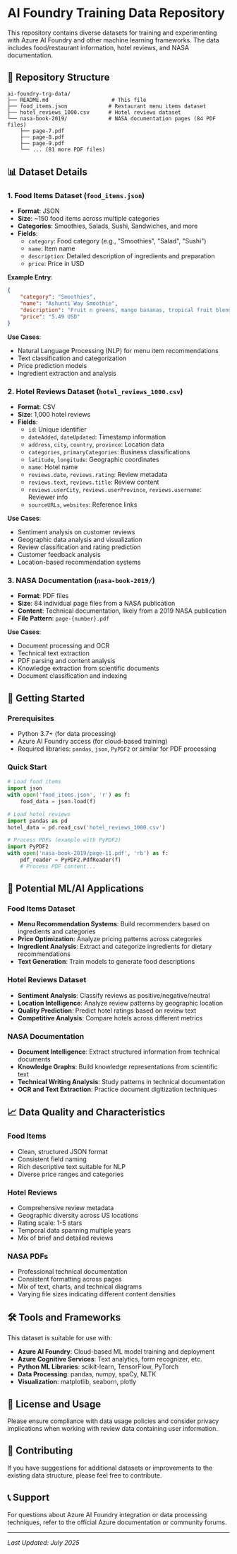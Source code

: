 # AI Foundry Training Data Repository

This repository contains diverse datasets for training and experimenting with Azure AI Foundry and other machine learning frameworks. The data includes food/restaurant information, hotel reviews, and NASA documentation.

## 📁 Repository Structure

```
ai-foundry-trg-data/
├── README.md                    # This file
├── food_items.json             # Restaurant menu items dataset
├── hotel_reviews_1000.csv      # Hotel reviews dataset
└── nasa-book-2019/             # NASA documentation pages (84 PDF files)
    ├── page-7.pdf
    ├── page-8.pdf
    ├── page-9.pdf
    └── ... (81 more PDF files)
```

## 📊 Dataset Details

### 1. Food Items Dataset (`food_items.json`)
- **Format**: JSON
- **Size**: ~150 food items across multiple categories
- **Categories**: Smoothies, Salads, Sushi, Sandwiches, and more
- **Fields**: 
  - `category`: Food category (e.g., "Smoothies", "Salad", "Sushi")
  - `name`: Item name
  - `description`: Detailed description of ingredients and preparation
  - `price`: Price in USD

**Example Entry**:
```json
{
    "category": "Smoothies",
    "name": "Ashunti`Way Smoothie",
    "description": "Fruit n greens, mango bananas, tropical fruit blend, dragon fruit mix, mango, bananas, pineapples, apples, and spinach. Special green with strawberry bananas juice blend . Our fruity tasty smoothies are blended to perfection.",
    "price": "5.49 USD"
}
```

**Use Cases**:
- Natural Language Processing (NLP) for menu item recommendations
- Text classification and categorization
- Price prediction models
- Ingredient extraction and analysis

### 2. Hotel Reviews Dataset (`hotel_reviews_1000.csv`)
- **Format**: CSV
- **Size**: 1,000 hotel reviews
- **Fields**: 
  - `id`: Unique identifier
  - `dateAdded`, `dateUpdated`: Timestamp information
  - `address`, `city`, `country`, `province`: Location data
  - `categories`, `primaryCategories`: Business classifications
  - `latitude`, `longitude`: Geographic coordinates
  - `name`: Hotel name
  - `reviews.date`, `reviews.rating`: Review metadata
  - `reviews.text`, `reviews.title`: Review content
  - `reviews.userCity`, `reviews.userProvince`, `reviews.username`: Reviewer info
  - `sourceURLs`, `websites`: Reference links

**Use Cases**:
- Sentiment analysis on customer reviews
- Geographic data analysis and visualization
- Review classification and rating prediction
- Customer feedback analysis
- Location-based recommendation systems

### 3. NASA Documentation (`nasa-book-2019/`)
- **Format**: PDF files
- **Size**: 84 individual page files from a NASA publication
- **Content**: Technical documentation, likely from a 2019 NASA publication
- **File Pattern**: `page-{number}.pdf`

**Use Cases**:
- Document processing and OCR
- Technical text extraction
- PDF parsing and content analysis
- Knowledge extraction from scientific documents
- Document classification and indexing

## 🚀 Getting Started

### Prerequisites
- Python 3.7+ (for data processing)
- Azure AI Foundry access (for cloud-based training)
- Required libraries: `pandas`, `json`, `PyPDF2` or similar for PDF processing

### Quick Start
```python
# Load food items
import json
with open('food_items.json', 'r') as f:
    food_data = json.load(f)

# Load hotel reviews
import pandas as pd
hotel_data = pd.read_csv('hotel_reviews_1000.csv')

# Process PDFs (example with PyPDF2)
import PyPDF2
with open('nasa-book-2019/page-11.pdf', 'rb') as f:
    pdf_reader = PyPDF2.PdfReader(f)
    # Process PDF content...
```

## 🔬 Potential ML/AI Applications

### Food Items Dataset
- **Menu Recommendation Systems**: Build recommenders based on ingredients and categories
- **Price Optimization**: Analyze pricing patterns across categories
- **Ingredient Analysis**: Extract and categorize ingredients for dietary recommendations
- **Text Generation**: Train models to generate food descriptions

### Hotel Reviews Dataset
- **Sentiment Analysis**: Classify reviews as positive/negative/neutral
- **Location Intelligence**: Analyze review patterns by geographic location
- **Quality Prediction**: Predict hotel ratings based on review text
- **Competitive Analysis**: Compare hotels across different metrics

### NASA Documentation
- **Document Intelligence**: Extract structured information from technical documents
- **Knowledge Graphs**: Build knowledge representations from scientific text
- **Technical Writing Analysis**: Study patterns in technical documentation
- **OCR and Text Extraction**: Practice document digitization techniques

## 📈 Data Quality and Characteristics

### Food Items
- Clean, structured JSON format
- Consistent field naming
- Rich descriptive text suitable for NLP
- Diverse price ranges and categories

### Hotel Reviews
- Comprehensive review metadata
- Geographic diversity across US locations
- Rating scale: 1-5 stars
- Temporal data spanning multiple years
- Mix of brief and detailed reviews

### NASA PDFs
- Professional technical documentation
- Consistent formatting across pages
- Mix of text, charts, and technical diagrams
- Varying file sizes indicating different content densities

## 🛠️ Tools and Frameworks

This dataset is suitable for use with:
- **Azure AI Foundry**: Cloud-based ML model training and deployment
- **Azure Cognitive Services**: Text analytics, form recognizer, etc.
- **Python ML Libraries**: scikit-learn, TensorFlow, PyTorch
- **Data Processing**: pandas, numpy, spaCy, NLTK
- **Visualization**: matplotlib, seaborn, plotly

## 📝 License and Usage

Please ensure compliance with data usage policies and consider privacy implications when working with review data containing user information.

## 🤝 Contributing

If you have suggestions for additional datasets or improvements to the existing data structure, please feel free to contribute.

## 📞 Support

For questions about Azure AI Foundry integration or data processing techniques, refer to the official Azure documentation or community forums.

---

*Last Updated: July 2025*